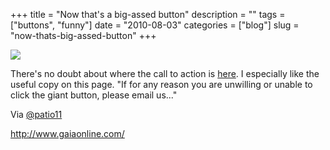 +++
title = "Now that's a big-assed button"
description = ""
tags = ["buttons", "funny"]
date = "2010-08-03"
categories = ["blog"]
slug = "now-thats-big-assed-button"
+++



  <div class="notebook-screenshot"><a href="http://www.gaiaonline.com/"><img src="//konigi.com/media/bluga/wt4c585ba88d87f_large.jpg"/></a></div><p>There's no doubt about where the call to action is <a href="http://www.gaiaonline.com/">here</a>. I especially like the useful copy on this page. &quot;If for any reason you are unwilling or unable to click the giant button, please email us...&quot;</p>

<p>Via <a href="http://twitter.com/patio11/statuses/20239475159">@patio11</a></p>

    
  <a href="http://www.gaiaonline.com/">http://www.gaiaonline.com/</a>
